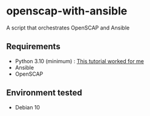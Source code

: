 # openscap-with-ansible
A script that orchestrates OpenSCAP and Ansible


## Requirements

- Python 3.10 (minimum) : [This tutorial worked for me](https://tecadmin.net/how-to-install-python-3-10-on-debian-11/)
- Ansible
- OpenSCAP

## Environment tested

- Debian 10
